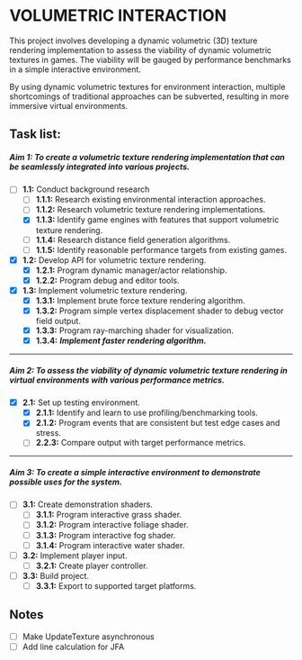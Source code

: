 # **VOLUMETRIC INTERACTION**

This project involves developing a dynamic volumetric (3D) texture rendering implementation to
assess the viability of dynamic volumetric textures in games. The viability will be gauged by
performance benchmarks in a simple interactive environment.

By using dynamic volumetric textures for environment interaction, multiple shortcomings of
traditional approaches can be subverted, resulting in more immersive virtual environments.

## **Task list:**

##### Aim 1: _To create a volumetric texture rendering implementation that can be seamlessly integrated into various projects._

- [ ] **1.1:** Conduct background research
    - [ ] **1.1.1:** Research existing environmental interaction approaches.
    - [ ] **1.1.2:** Research volumetric texture rendering implementations.
    - [X] **1.1.3:** Identify game engines with features that support volumetric texture rendering.
    - [ ] **1.1.4:** Research distance field generation algorithms.
    - [ ] **1.1.5:** Identify reasonable performance targets from existing games.
    
- [X] **1.2:** Develop API for volumetric texture rendering.
    - [X] **1.2.1:** Program dynamic manager/actor relationship.
    - [X] **1.2.2:** Program debug and editor tools.
    
- [X] **1.3:** Implement volumetric texture rendering.
    - [X] **1.3.1:** Implement brute force texture rendering algorithm.
    - [X] **1.3.2:** Program simple vertex displacement shader to debug vector field output.
    - [X] **1.3.3:** Program ray-marching shader for visualization.
    - [X] **1.3.4:** **_Implement faster rendering algorithm._**

---

##### Aim 2: _To assess the viability of dynamic volumetric texture rendering in virtual environments with various performance metrics._
- [X] **2.1:** Set up testing environment.
    - [X] **2.1.1:** Identify and learn to use profiling/benchmarking tools.
    - [X] **2.1.2:** Program events that are consistent but test edge cases and stress.
    - [ ] **2.2.3:** Compare output with target performance metrics.

---

##### Aim 3: _To create a simple interactive environment to demonstrate possible uses for the system._
- [ ] **3.1:** Create demonstration shaders.
    - [ ] **3.1.1:** Program interactive grass shader.
    - [ ] **3.1.2:** Program interactive foliage shader.
    - [ ] **3.1.3:** Program interactive fog shader.
    - [ ] **3.1.4:** Program interactive water shader.
    
- [ ] **3.2:** Implement player input.
    - [ ] **3.2.1:** Create player controller.
    
- [ ] **3.3:** Build project.
    - [ ] **3.3.1:** Export to supported target platforms.
  
## **Notes**
- [ ] Make UpdateTexture asynchronous
- [ ] Add line calculation for JFA
